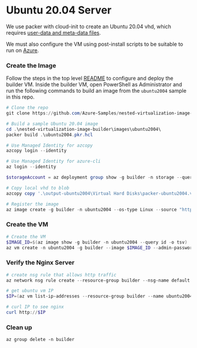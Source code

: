 # Ubuntu 20.04 Server

We use packer with cloud-init to create an Ubuntu 20.04 vhd, which requires [user-data and meta-data files](https://ubuntu.com/server/docs/install/autoinstall-quickstart).

We must also configure the VM using post-install scripts to be suitable to run on [Azure](https://docs.microsoft.com/en-us/azure/virtual-machines/linux/create-upload-ubuntu).

### Create the Image

Follow the steps in the top level [README](../../README.md) to configure and deploy the builder VM. Inside the builder VM, open PowerShell as Administrator and run the following commands to build an image from the `ubuntu2004` sample in this repo.


``` powershell
# Clone the repo
git clone https://github.com/Azure-Samples/nested-virtualization-image-builder --config core.autocrlf=input

# Build a sample Ubuntu 20.04 image
cd .\nested-virtualization-image-builder\images\ubuntu2004\
packer build .\ubuntu2004.pkr.hcl

# Use Managed Identity for azcopy
azcopy login --identity

# Use Managed Identity for azure-cli
az login --identity

$storageAccount = az deployment group show -g builder -n storage --query 'properties.outputs.storageAccount.value' -o tsv

# Copy local vhd to blob
azcopy copy '.\output-ubuntu2004\Virtual Hard Disks\packer-ubuntu2004.vhd' "https://$storageAccount.blob.core.windows.net/images/ubuntu2004.vhd"

# Register the image
az image create -g builder -n ubuntu2004 --os-type Linux --source "https://$storageAccount.blob.core.windows.net/images/ubuntu2004.vhd"

```

### Create the VM

``` powershell
# Create the VM
$IMAGE_ID=$(az image show -g builder -n ubuntu2004 --query id -o tsv)
az vm create -n ubuntu2004 -g builder --image $IMAGE_ID --admin-password Password#1234 --nsg default
```

### Verify the Nginx Server

``` powershell
# create nsg rule that allows http traffic
az network nsg rule create --resource-group builder --nsg-name default -n AllowHttpRule --priority 501 --protocol "*" --destination-port-ranges 80 --access Allow

# get ubuntu vm IP
$IP=(az vm list-ip-addresses --resource-group builder --name ubuntu2004 --query "[].virtualMachine.network.publicIpAddresses[0].ipAddress" --output tsv)

# curl IP to see nginx 
curl http://$IP
```

### Clean up

```shell
az group delete -n builder
```
